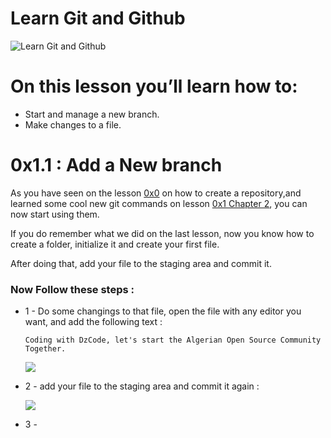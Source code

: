 # Learn Git and Github
![Learn Git and Github](https://i.imgur.com/bk9Cvuv.png)

# On this lesson you’ll learn how to:

*   Start and manage a new branch.
*   Make changes to a file.


# 0x1.1 : Add a New branch

As you have seen on the lesson [0x0](lessons/0x0-HelloWorld/HelloWorld.md) on how to create a repository,and learned some cool new git commands on lesson [0x1 Chapter 2](lessons/0x1-Git-Basics/Git_Basics_pt1.md), you can now start using them.


If you do remember what we did on the last lesson, now you know how to create a folder, initialize it and create your first file.

After doing that, add your file to the staging area and commit it.

### Now Follow these steps : 

-   1 - Do some changings to that file, open the file with any editor you want, and add the following text : 

    ```
    Coding with DzCode, let's start the Algerian Open Source Community Together.
    ```
    
    ![](https://i.imgur.com/fOtIZFh.png)


-   2 - add your file to the staging area and commit it again :

    ![](https://i.imgur.com/CqHDK5A.png)


-   3 - 




